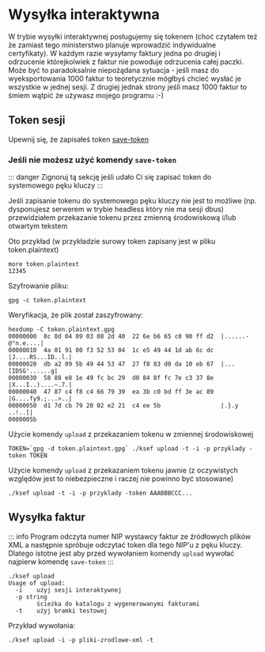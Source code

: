 # Wysyłka interaktywna

W trybie wysyłki interaktywnej posługujemy się tokenem (choć czytałem też że zamiast tego ministerstwo planuje wprowadzić indywidualne certyfikaty). W każdym razie wysyłamy faktury jedna po drugiej i odrzucenie którejkolwiek z faktur nie powoduje odrzucenia całej paczki. Może być to paradoksalnie niepożądana sytuacja - jeśli masz do wyeksportowania 1000 faktur to teoretycznie mógłbyś chcieć wysłać je wszystkie w jednej sesji. Z drugiej jednak strony jeśli masz 1000 faktur to śmiem wątpić że używasz mojego programu :-)

## Token sesji

Upewnij się, że zapisałeś token [save-token](/content/komendy/save-token)

### Jeśli nie możesz użyć komendy `save-token`

::: danger
Zignoruj tą sekcję jeśli udało Ci się zapisać token do systemowego pęku kluczy
:::

Jeśli zapisanie tokenu do systemowego pęku kluczy nie jest to możliwe (np. dysponujesz serwerem w trybie headless który nie ma sesji dbus) przewidziałem przekazanie tokenu przez zmienną środowiskową i/lub otwartym tekstem

Oto przykład (w przykładzie surowy token zapisany jest w pliku token.plaintext)

```shell
more token.plaintext
12345
```

Szyfrowanie pliku:

```shell
gpg -c token.plaintext
```

Weryfikacja, że plik został zaszyfrowany:

```shell
hexdump -C token.plaintext.gpg
00000000  8c 0d 04 09 03 08 2d 40  22 6e b6 65 c0 90 ff d2  |......-@"n.e....|
00000010  4a 01 91 00 f3 52 53 04  1c e5 49 44 1d ab 6c dc  |J....RS...ID..l.|
00000020  db a2 09 5b 49 44 53 47  27 f8 83 d0 da 10 eb 67  |...[IDSG'......g|
00000030  58 88 e8 1e 49 fc bc 29  d0 84 8f fc 7e c3 37 8e  |X...I..)....~.7.|
00000040  47 87 c4 f8 c4 66 79 39  ea 3b c0 bd ff 3e ac 89  |G....fy9.;...>..|
00000050  d1 7d cb 79 20 02 e2 21  c4 ee 5b                 |.}.y ..!..[|
0000005b
```

Użycie komendy `upload` z przekazaniem tokenu w zmiennej środowiskowej

```shell
TOKEN=`gpg -d token.plaintext.gpg` ./ksef upload -t -i -p przyklady -token TOKEN
```

Użycie komendy `upload` z przekazaniem tokenu jawnie (z oczywistych względów jest to niebezpieczne i raczej nie powinno być stosowane)

```shell
./ksef upload -t -i -p przyklady -token AAABBBCCC...
```

## Wysyłka faktur

::: info
Program odczyta numer NIP wystawcy faktur ze źródłowych plików XML a następnie spróbuje odczytać token dla tego NIP'u z pęku kluczy. Dlatego istotne jest aby przed wywołaniem komendy `upload` wywołać najpierw komendę `save-token`
:::

```text
./ksef upload
Usage of upload:
  -i    użyj sesji interaktywnej
  -p string
        ścieżka do katalogu z wygenerowanymi fakturami
  -t    użyj bramki testowej
```

Przykład wywołania:

```shell
./ksef upload -i -p pliki-zrodlowe-xml -t
```
